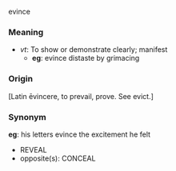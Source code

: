 evince
### Meaning
+ _vt_: To show or demonstrate clearly; manifest
	+ __eg__: evince distaste by grimacing

### Origin

[Latin ēvincere, to prevail, prove. See evict.]

### Synonym

__eg__: his letters evince the excitement he felt

+ REVEAL
+ opposite(s): CONCEAL


